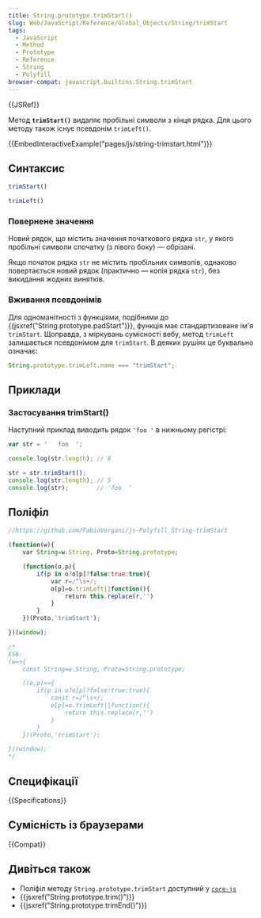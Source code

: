 ```yaml
---
title: String.prototype.trimStart()
slug: Web/JavaScript/Reference/Global_Objects/String/trimStart
tags:
  - JavaScript
  - Method
  - Prototype
  - Reference
  - String
  - Polyfill
browser-compat: javascript.builtins.String.trimStart
---
```

{{JSRef}}

Метод **`trimStart()`** видаляє пробільні символи з кінця рядка. Для цього методу також існує псевдонім `trimLeft()`.

{{EmbedInteractiveExample("pages/js/string-trimstart.html")}}

## Синтаксис

```js
trimStart()

trimLeft()
```

### Повернене значення

Новий рядок, що містить значення початкового рядка `str`, у якого пробільні символи спочатку (з лівого боку) — обрізані.

Якщо початок рядка `str` не містить пробільних символів, однаково повертається новий рядок (практично — копія рядка `str`), без викидання жодних винятків.

### Вживання псевдонімів

Для одноманітності з функціями, подібними до {{jsxref("String.prototype.padStart")}}, функція має стандартизоване ім'я `trimStart`. Щоправда, з міркувань сумісності вебу, метод `trimLeft` залишається псевдонімом для `trimStart`. В деяких рушіях це буквально означає:

```js
String.prototype.trimLeft.name === "trimStart";
```

## Приклади

### Застосування trimStart()

Наступний приклад виводить рядок `'foo '` в нижньому регістрі:

```js
var str = '   foo  ';

console.log(str.length); // 8

str = str.trimStart();
console.log(str.length); // 5
console.log(str);        // 'foo  '
```

## Поліфіл

```js
//https://github.com/FabioVergani/js-Polyfill_String-trimStart

(function(w){
    var String=w.String, Proto=String.prototype;

    (function(o,p){
        if(p in o?o[p]?false:true:true){
            var r=/^\s+/;
            o[p]=o.trimLeft||function(){
                return this.replace(r,'')
            }
        }
    })(Proto,'trimStart');

})(window);

/*
ES6:
(w=>{
    const String=w.String, Proto=String.prototype;

    ((o,p)=>{
        if(p in o?o[p]?false:true:true){
            const r=/^\s+/;
            o[p]=o.trimLeft||function(){
                return this.replace(r,'')
            }
        }
    })(Proto,'trimStart');

})(window);
*/
```

## Специфікації

{{Specifications}}

## Сумісність із браузерами

{{Compat}}

## Дивіться також

- Поліфіл методу `String.prototype.trimStart` доступний у [`core-js`](https://github.com/zloirock/core-js#ecmascript-string-and-regexp)
- {{jsxref("String.prototype.trim()")}}
- {{jsxref("String.prototype.trimEnd()")}}
